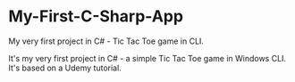 # My-First-C-Sharp-App
My very first project in C# - Tic Tac Toe game in CLI.

It's my very first project in C# - a simple Tic Tac Toe game in Windows CLI. It's based on a Udemy tutorial.
